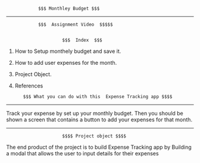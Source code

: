       
                    
                $$$ Monthley Budget $$$ 
   _________________________________________________________________________             
                
                $$$  Assignment Video  $$$$$
                     
   
                         $$$  Index  $$$
                     
   1. How to  Setup monthely budget and save it.
   
   2.  How to add user  expenses for the month.
   
   3.  Project Object.
   
   4.  References
   
 
              $$$ What you can do with this  Expense Tracking app $$$$
__________________________________________________________________________________________________

             
  Track your expense by set up your monthly budget. 
  Then you should be shown a screen that contains a button to add your expenses for that month.

_____________________________________________________________________________________________________
                         $$$$ Project object $$$$
The end product of the project is to build Expense Tracking app by 
Building  a modal that allows the user to input details for their expenses
